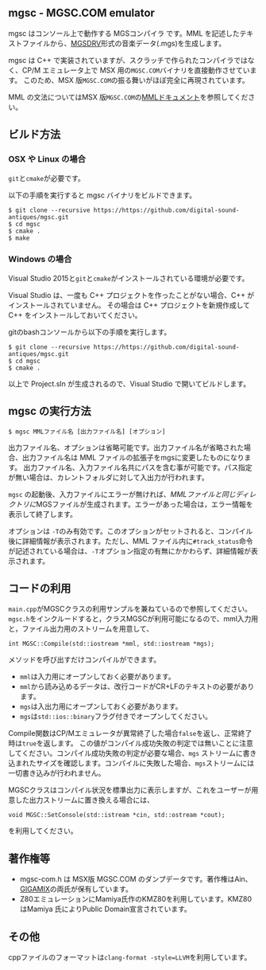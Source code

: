 ## mgsc - MGSC.COM emulator

mgsc はコンソール上で動作する MGSコンパイラ です。MML を記述したテキストファイルから、[MGSDRV](http://www.gigamix.jp/mgsdrv/)形式の音楽データ(.mgs)を生成します。

mgsc は C++ で実装されていますが、スクラッチで作られたコンパイラではなく、CP/M エミュレータ上で MSX 用の`MGSC.COM`バイナリを直接動作させています。
このため、MSX 版`MGSC.COM`の振る舞いがほぼ完全に再現されています。

MML の文法についてはMSX 版`MGSC.COM`の[MMLドキュメント](http://www.gigamix.jp/mgsdrv/MGSC111.TXT)を参照してください。

## ビルド方法

### OSX や Linux の場合
`git`と`cmake`が必要です。

以下の手順を実行すると mgsc バイナリをビルドできます。

```
$ git clone --recursive https://https://github.com/digital-sound-antiques/mgsc.git
$ cd mgsc
$ cmake .
$ make
```

### Windows の場合

Visual Studio 2015と`git`と`cmake`がインストールされている環境が必要です。

Visual Studio は、一度も C++ プロジェクトを作ったことがない場合、C++ がインストールされていません。
その場合は C++ プロジェクトを新規作成して C++ をインストールしておいてください。

gitのbashコンソールから以下の手順を実行します。

```
$ git clone --recursive https://https://github.com/digital-sound-antiques/mgsc.git
$ cd mgsc
$ cmake .
```

以上で Project.sln が生成されるので、Visual Studio で開いてビルドします。

## mgsc の実行方法

```
$ mgsc MMLファイル名 [出力ファイル名] [オプション]
```

出力ファイル名、オプションは省略可能です。出力ファイル名が省略された場合、出力ファイル名は MML ファイルの拡張子をmgsに変更したものになります。
出力ファイル名、入力ファイル名共にパスを含む事が可能です。パス指定が無い場合は、カレントフォルダに対して入出力が行われます。

`mgsc`
の起動後、入力ファイルにエラーが無ければ、*MMLファイルと同じディレクトリに*MGSファイルが生成されます。エラーがあった場合は，エラー情報を表示して終了します。

オプションは `-T`のみ有効です。このオプションがセットされると、コンパイル後に詳細情報が表示されます。ただし、MML ファイル内に`#track_status`命令
が記述されている場合は、`-T`オプション指定の有無にかかわらず、詳細情報が表示されます。

## コードの利用

`main.cpp`がMGSCクラスの利用サンプルを兼ねているので参照してください。
`mgsc.h`をインクルードすると，クラスMGSCが利用可能になるので、mml入力用と，ファイル出力用のストリームを用意して、

```
int MGSC::Compile(std::iostream *mml, std::iostream *mgs);
```

メソッドを呼び出すだけコンパイルができます。

- `mml`は入力用にオープンしておく必要があります。
- `mml`から読み込めるデータは、改行コードがCR+LFのテキストの必要があります。
- `mgs`は入出力用にオープンしておく必要があります。
- `mgs`は`std::ios::binary`フラグ付きでオープンしてください。

Compile関数はCP/Mエミュレータが異常終了した場合`false`を返し、正常終了時は`true`を返します。
この値がコンパイル成功失敗の判定では無いことに注意してください。コンパイル成功失敗の判定が必要な場合、`mgs`
ストリームに書き込まれたサイズを確認します。コンパイルに失敗した場合、`mgs`ストリームには一切書き込みが行われません。

MGSCクラスはコンパイル状況を標準出力に表示しますが、これをユーザーが用意した出力ストリームに置き換える場合には、

```
void MGSC::SetConsole(std::istream *cin, std::ostream *cout);
```

を利用してください。

## 著作権等

- mgsc-com.h は MSX版 MGSC.COM のダンプデータです。著作権はAin、[GIGAMIX](http://www.gigamix.jp/mgsdrv/)の両氏が保有しています。
- Z80エミュレーションにMamiya氏作のKMZ80を利用しています。KMZ80はMamiya 氏によりPublic Domain宣言されています。

## その他　

cppファイルのフォーマットは`clang-format -style=LLVM`を利用しています。


